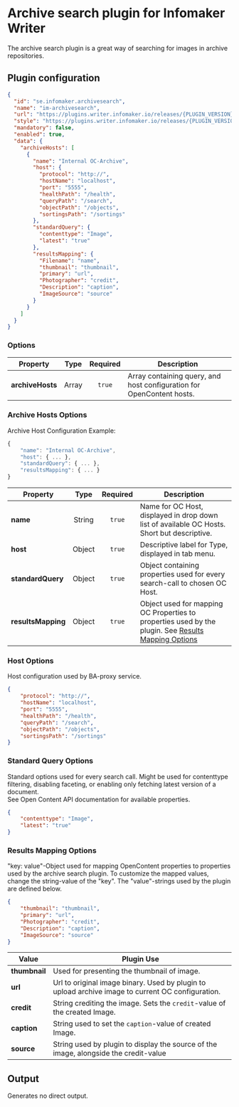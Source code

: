 # Archive search plugin for Infomaker Writer
The archive search plugin is a great way of searching for images in archive repositories.

## Plugin configuration

```json
{
  "id": "se.infomaker.archivesearch",
  "name": "im-archivesearch",
  "url": "https://plugins.writer.infomaker.io/releases/{PLUGIN_VERSION}/im-archivesearch.js",
  "style": "https://plugins.writer.infomaker.io/releases/{PLUGIN_VERSION}/im-archivesearch.css",
  "mandatory": false,
  "enabled": true,
  "data": {
    "archiveHosts": [
      {
        "name": "Internal OC-Archive",
        "host": {
          "protocol": "http://",
          "hostName": "localhost",
          "port": "5555",
          "healthPath": "/health",
          "queryPath": "/search",
          "objectPath": "/objects",
          "sortingsPath": "/sortings"
        },
        "standardQuery": {
          "contenttype": "Image",
          "latest": "true"
        },
        "resultsMapping": {
          "Filename": "name",
          "thumbnail": "thumbnail",
          "primary": "url",
          "Photographer": "credit",
          "Description": "caption",
          "ImageSource": "source"
        }
      }
    ]
  }
}
```

### Options

| Property          | Type      | Required  | Description   |
| --------          | :--:      | :------:  | -----------   |
| **archiveHosts**  | Array     | `true`    | Array containing query, and host configuration for OpenContent hosts. |

### Archive Hosts Options
Archive Host Configuration Example:

```javascript
{
    "name": "Internal OC-Archive",
    "host": { ... },
    "standardQuery": { ... },
    "resultsMapping": { ... }
}
```


| Property            | Type      | Required  | Description   |
| --------            | :--:      | :------:  | -----------   |
| **name**            | String    | `true`    | Name for OC Host, displayed in drop down list of available OC Hosts. Short but descriptive. |
| **host**            | Object    | `true`    | Descriptive label for Type, displayed in tab menu. |
| **standardQuery**   | Object    | `true`    | Object containing properties used for every search-call to chosen OC Host. |
| **resultsMapping**  | Object    | `true`    | Object used for mapping OC Properties to properties used by the plugin. See [Results Mapping Options](#results-mapping-options) |

### Host Options
Host configuration used by BA-proxy service.

```json
{
    "protocol": "http://",
    "hostName": "localhost",
    "port": "5555",
    "healthPath": "/health",
    "queryPath": "/search",
    "objectPath": "/objects",
    "sortingsPath": "/sortings"
}
```

### Standard Query Options
Standard options used for every search call. Might be used for contenttype filtering, disabling faceting, or enabling only fetching latest version of a document.   
See Open Content API documentation for available properties.

```json
{
    "contenttype": "Image",
    "latest": "true"
}
```

### Results Mapping Options
"key: value"-Object used for mapping OpenContent properties to properties used by the archive search plugin. To customize the mapped values, change the string-value of the "key".
The "value"-strings used by the plugin are defined below.

```json
{
    "thumbnail": "thumbnail",
    "primary": "url",
    "Photographer": "credit",
    "Description": "caption",
    "ImageSource": "source"
}
```

| Value         | Plugin Use    |
| --------      | -----------   |
| **thumbnail** | Used for presenting the thumbnail of image. |
| **url**       | Url to original image binary. Used by plugin to upload archive image to current OC configuration. |
| **credit**    | String crediting the image. Sets the `credit`-value of the created Image. |
| **caption**   | String used to set the `caption`-value of created Image. |
| **source**    | String used by plugin to display the source of the image, alongside the credit-value |

## Output
Generates no direct output.
